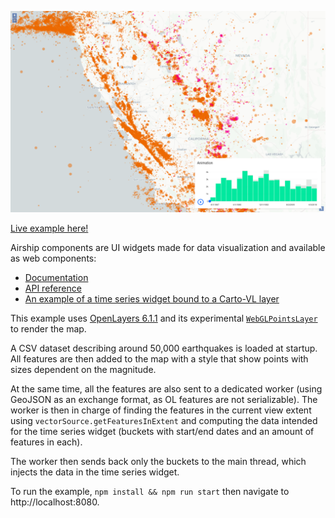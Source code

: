 ![Screenshot](screenshot.png)

[Live example here!](https://jahow.github.io/ol-airship-bridge/)

Airship components are UI widgets made for data visualization and available as web components:
* [Documentation](https://carto.com/developers/airship/)
* [API reference](https://carto.com/developers/airship/reference/)
* [An example of a time series widget bound to a Carto-VL layer](https://github.com/CartoDB/airship/blob/40c92ba3b18c69e4ae9b64a6234bd0cc1542b969/packages/components/src/components/as-time-series-widget/cordoba.html)

This example uses [OpenLayers 6.1.1](https://www.github.com/openlayers/openlayers) and its experimental [`WebGLPointsLayer`](https://github.com/openlayers/openlayers/blob/master/src/ol/layer/WebGLPoints.js) to render the map.

A CSV dataset describing around 50,000 earthquakes is loaded at startup. All features are then added to the map with
a style that show points with sizes dependent on the magnitude.

At the same time, all the features are also sent to a dedicated worker (using GeoJSON as an exchange format, as OL features are not
serializable). The worker is then in charge of finding the features in the current view extent using
`vectorSource.getFeaturesInExtent` and computing the data intended for the time series widget (buckets with start/end dates and
an amount of features in each).

The worker then sends back only the buckets to the main thread, which injects the data in the time series widget.

To run the example, `npm install && npm run start` then navigate to http://localhost:8080.
